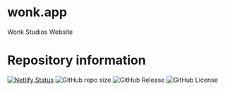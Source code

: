 # wonk.app
Wonk Studios Website

# Repository information
[![Netlify Status](https://api.netlify.com/api/v1/badges/06a2b5fa-47c8-47f5-a7d7-46aaa387f4ff/deploy-status)](https://app.netlify.com/sites/gleaming-parfait-41e39c/deploys)
 <img alt="GitHub repo size" src="https://img.shields.io/github/repo-size/Wonk-Studios/wonk.app"> <img alt="GitHub Release" src="https://img.shields.io/github/v/release/Wonk-Studios/wonk.app/?label=latest%20version"> <img alt="GitHub License" src="https://img.shields.io/github/license/Wonk-Studios/wonk.app/">
</p>
<p align="center">
